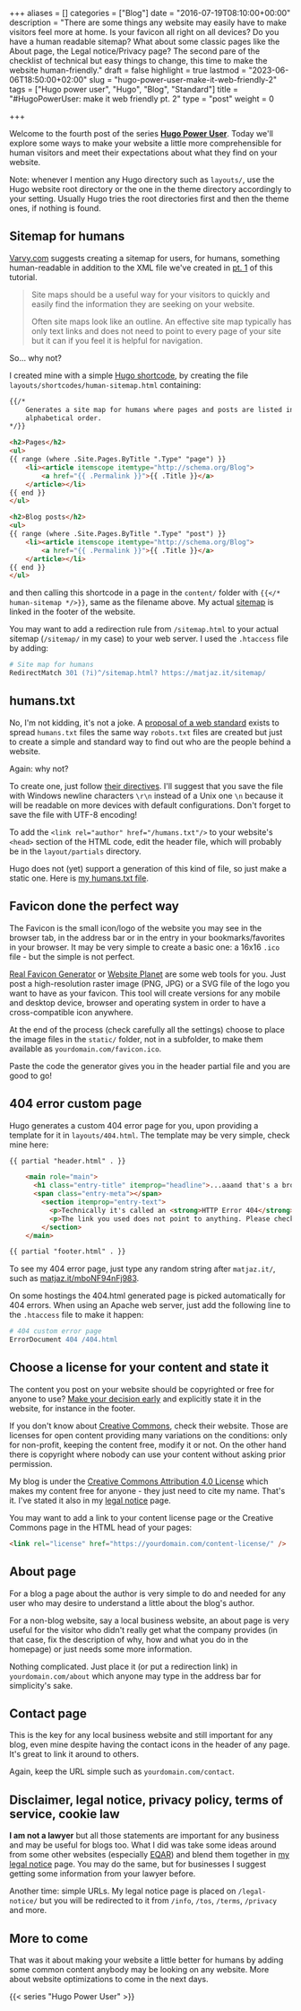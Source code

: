 +++
aliases      = []
categories   = ["Blog"]
date         = "2016-07-19T08:10:00+00:00"
description  = "There are some things any website may easily have to make visitors feel more at home. Is your favicon all right on all devices? Do you have a human readable sitemap? What about some classic pages like the About page, the Legal notice/Privacy page? The second pare of the checklist of technical but easy things to change, this time to make the website human-friendly."
draft        = false
highlight    = true
lastmod      = "2023-06-06T18:50:00+02:00"
slug         = "hugo-power-user-make-it-web-friendly-2"
tags         = ["Hugo power user", "Hugo", "Blog", "Standard"]
title        = "#HugoPowerUser: make it web friendly pt. 2"
type         = "post"
weight       = 0

+++

Welcome to the fourth post of the series
**[Hugo Power User](/tags/hugo-power-user/)**. Today we'll explore some ways to
make your website a little more comprehensible for human visitors and meet their
expectations about what they find on your website.

Note: whenever I mention any Hugo directory such as `layouts/`, use the Hugo
website root directory or the one in the theme directory accordingly to your
setting. Usually Hugo tries the root directories first and then the theme ones,
if nothing is found.


## Sitemap for humans

[Varvy.com](https://varvy.com/sitemaps.html) suggests creating a sitemap for
users, for humans, something human-readable in addition to the XML file we've
created in [pt. 1](/hugo-power-user-make-it-web-friendly-1/) of this tutorial.

> Site maps should be a useful way for your visitors to quickly and easily find
> the information they are seeking on your website.
> 
> Often site maps look like an outline. An effective site map typically has only
> text links and does not need to point to every page of your site but it can if
> you feel it is helpful for navigation.

So&hellip; why not?

I created mine with a simple
[Hugo shortcode](https://gohugo.io/extras/shortcodes/), by creating the file
`layouts/shortcodes/human-sitemap.html` containing:

```html
{{/*
    Generates a site map for humans where pages and posts are listed in
    alphabetical order.
*/}}

<h2>Pages</h2>
<ul>
{{ range (where .Site.Pages.ByTitle ".Type" "page") }}
    <li><article itemscope itemtype="http://schema.org/Blog">
        <a href="{{ .Permalink }}">{{ .Title }}</a>
    </article></li>
{{ end }}
</ul>

<h2>Blog posts</h2>
<ul>
{{ range (where .Site.Pages.ByTitle ".Type" "post") }}
    <li><article itemscope itemtype="http://schema.org/Blog">
        <a href="{{ .Permalink }}">{{ .Title }}</a>
    </article></li>
{{ end }}
</ul>
```

and then calling this shortcode in a page in the `content/` folder with `{{</*
human-sitemap */>}}`, same as the filename above. My actual [sitemap](/sitemap/)
is linked in the footer of the website.

You may want to add a redirection rule from `/sitemap.html` to your actual
sitemap (`/sitemap/` in my case) to your web server. I used the `.htaccess` file
by adding:

```apache
# Site map for humans
RedirectMatch 301 (?i)^/sitemap.html? https://matjaz.it/sitemap/
```


## humans.txt

No, I'm not kidding, it's not a joke. A
[proposal of a web standard](http://humanstxt.org/) exists to spread
`humans.txt` files the same way `robots.txt` files are created but just to
create a simple and standard way to find out who are the people behind a
website.

Again: why not?

To create one, just follow
[their directives](http://humanstxt.org/Standard.html). I'll suggest that you
save the file with Windows newline characters `\r\n` instead of a Unix one `\n`
because it will be readable on more devices with default configurations. Don't
forget to save the file with UTF-8 encoding!

To add the `<link rel="author" href="/humans.txt"/>` to your website's `<head>`
section of the HTML code, edit the header file, which will probably be in the
`layout/partials` directory.

Hugo does not (yet) support a generation of this kind of file, so just make a
static one. Here is [my humans.txt file](/humans.txt).


## Favicon done the perfect way

The Favicon is the small icon/logo of the website you may see in the browser
tab, in the address bar or in the entry in your bookmarks/favorites in your
browser. It may be very simple to create a basic one: a 16x16 `.ico` file - but
the simple is not perfect.

[Real Favicon Generator](https://realfavicongenerator.net/) or 
[Website Planet](https://www.websiteplanet.com/webtools/favicon-generator/) 
are some web tools for
you. Just post a high-resolution raster image (PNG, JPG) or a SVG file of the
logo you want to have as your favicon. This tool will create versions for any
mobile and desktop device, browser and operating system in order to have a
cross-compatible icon anywhere.

At the end of the process (check carefully all the settings) choose to place the
image files in the `static/` folder, not in a subfolder, to make them available
as `yourdomain.com/favicon.ico`.

Paste the code the generator gives you in the header partial file and you are
good to go!


## 404 error custom page

Hugo generates a custom 404 error page for you, upon providing a template for it
in `layouts/404.html`. The template may be very simple, check mine here:

```html
{{ partial "header.html" . }}

    <main role="main">
	  <h1 class="entry-title" itemprop="headline">...aaand that's a broken link!</h1>
      <span class="entry-meta"></span>
		<section itemprop="entry-text">
          <p>Technically it's called an <strong>HTTP Error 404</strong>.</p>
          <p>The link you used does not point to anything. Please check it for any typing errors. If you think I have misplaced it, be a kind person and <a href="{{ .Site.BaseURL }}contact/">contact me</a> so I'll fix it. Thanks!</p>
        </section>
    </main>

{{ partial "footer.html" . }}
```

To see my 404 error page, just type any random string after `matjaz.it/`, such
as [matjaz.it/mboNF94nFj983](/mboNF94nFj983).

On some hostings the 404.html generated page is picked automatically for 404
errors. When using an Apache web server, just add the following line to the
`.htaccess` file to make it happen:

```apache
# 404 custom error page
ErrorDocument 404 /404.html
```


## Choose a license for your content and state it

The content you post on your website should be copyrighted or free for anyone to
use?
[Make your decision early](https://blog.codinghorror.com/pick-a-license-any-license/)
and explicitly state it in the website, for instance in the footer.

If you don't know about [Creative Commons](https://creativecommons.org/), check
their website. Those are licenses for open content providing many variations on
the conditions: only for non-profit, keeping the content free, modify it or
not. On the other hand there is copyright where nobody can use your content
without asking prior permission.

My blog is under the
[Creative Commons Attribution 4.0 License](https://creativecommons.org/licenses/by/4.0/)
which makes my content free for anyone - they just need to cite my name. That's
it. I've stated it also in my [legal notice](/legal-notice/) page.

You may want to add a link to your content license page or the Creative Commons
page in the HTML head of your pages:

```html
<link rel="license" href="https://yourdomain.com/content-license/" />
```


## About page

For a blog a page about the author is very simple to do and needed for any user
who may desire to understand a little about the blog's author.

For a non-blog website, say a local business website, an about page is very
useful for the visitor who didn't really get what the company provides (in that
case, fix the description of why, how and what you do in the homepage) or just
needs some more information.

Nothing complicated. Just place it (or put a redirection link) in
`yourdomain.com/about` which anyone may type in the address bar for simplicity's
sake.


## Contact page

This is the key for any local business website and still important for any blog,
even mine despite having the contact icons in the header of any page. It's great
to link it around to others.

Again, keep the URL simple such as `yourdomain.com/contact`.


## Disclaimer, legal notice, privacy policy, terms of service, cookie law

**I am not a lawyer** but all those statements are important for any business
and may be useful for blogs too. What I did was take some ideas around from some
other websites (especially
[EQAR](https://www.eqar.eu/about/topnav/legal-notice.html)) and blend them
together in [my legal notice](/legal-notice/) page. You may do the same, but for
businesses I suggest getting some information from your lawyer before.

Another time: simple URLs. My legal notice page is placed on `/legal-notice/`
but you will be redirected to it from `/info`, `/tos`, `/terms`, `/privacy` and
more.


## More to come

That was it about making your website a little better for humans by adding some
common content anybody may be looking on any website. More about website
optimizations to come in the next days.

{{< series "Hugo Power User" >}}
